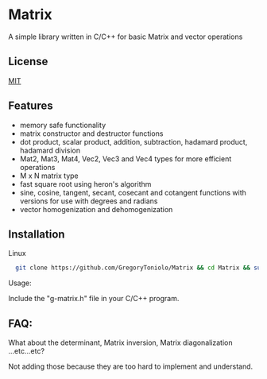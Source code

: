 # Matrix

A simple library written in C/C++ for basic Matrix and vector operations
## License

[MIT](https://choosealicense.com/licenses/mit/)


## Features
- memory safe functionality
- matrix constructor and destructor functions
- dot product, scalar product, addition, subtraction, hadamard product, hadamard division
- Mat2, Mat3, Mat4, Vec2, Vec3 and Vec4 types for more efficient operations
- M x N matrix type
- fast square root using heron's algorithm
- sine, cosine, tangent, secant, cosecant and cotangent functions with versions for use with degrees and radians
- vector homogenization and dehomogenization


## Installation

Linux

```bash
  git clone https://github.com/GregoryToniolo/Matrix && cd Matrix && sudo cp g-matrix.h /usr/include
```
Usage:

Include the "g-matrix.h" file in your C/C++ program.

## FAQ:
What about the determinant, Matrix inversion, Matrix diagonalization ...etc...etc?

Not adding those because they are too hard to implement and understand.
